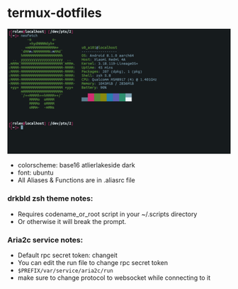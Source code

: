 # termux-dotfiles

![Screenshot](https://raw.githubusercontent.com/T4P4N/termux-dotfiles/master/screenshot.png)
- colorscheme: base16 atlierlakeside dark
- font: ubuntu
- All Aliases & Functions are in .aliasrc file

### drkbld zsh theme notes:
- Requires codename_or_root script in your ~/.scripts directory
- Or otherwise it will break the prompt.

### Aria2c service notes:
- Default rpc secret token: changeit
- You can edit the run file to change rpc secret token
- `$PREFIX/var/service/aria2c/run`
- make sure to change protocol to websocket while connecting to it
